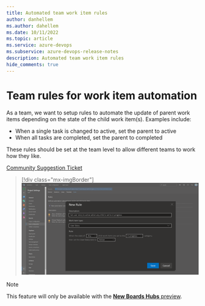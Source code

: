 ```yaml
---
title: Automated team work item rules
author: danhellem
ms.author: dahellem
ms.date: 10/11/2022
ms.topic: article
ms.service: azure-devops
ms.subservice: azure-devops-release-notes
description: Automated team work item rules
hide_comments: true
---
```


# Team rules for work item automation

As a team, we want to setup rules to automate the update of parent work items depending on the state of the child work item(s). Examples include:

- When a single task is changed to active, set the parent to active
- When all tasks are completed, set the parent to completed

These rules should be set at the team level to allow different teams to work how they like.

[Community Suggestion Ticket](https://developercommunity.visualstudio.com/t/update-automatically-user-story-state-according-to/376465)

> [!div class="mx-imgBorder"]
> ![Team automation rule configuration](media/boards-team-rules-1.png)

> [!NOTE]
> This feature will only be available with the [**New Boards Hubs** preview](https://devblogs.microsoft.com/devops/new-boards-hub-public-preview/).